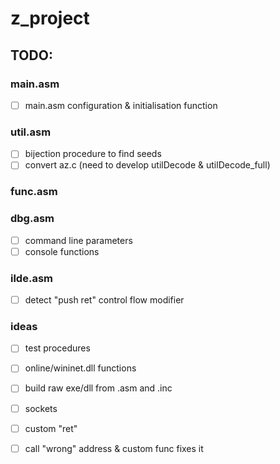 # z_project

## TODO:

### main.asm
 - [ ] main.asm configuration & initialisation function

### util.asm
 - [ ] bijection procedure to find seeds
 - [ ] convert az.c (need to develop utilDecode & utilDecode_full)

### func.asm

### dbg.asm
 - [ ] command line parameters
 - [ ] console functions

### ilde.asm
 - [ ] detect "push ret" control flow modifier

### ideas
 - [ ] test procedures
 - [ ] online/wininet.dll functions
 - [ ] build raw exe/dll from .asm and .inc
 - [ ] sockets
 - [ ] custom "ret"
 - [ ] call "wrong" address & custom func fixes it



